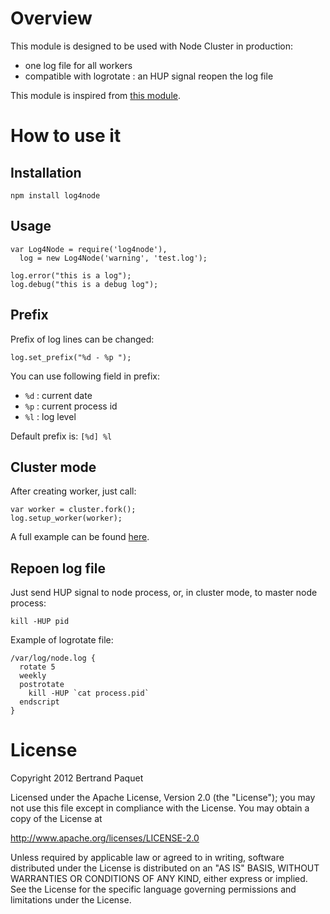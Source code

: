 # Overview

This module is designed to be used with Node Cluster in production:
* one log file for all workers
* compatible with logrotate : an HUP signal reopen the log file

This module is inspired from [this module](https://github.com/visionmedia/log.js).

# How to use it

## Installation

    npm install log4node
  
## Usage

    var Log4Node = require('log4node'),
      log = new Log4Node('warning', 'test.log');

    log.error("this is a log");
    log.debug("this is a debug log");

## Prefix

Prefix of log lines can be changed:

    log.set_prefix("%d - %p ");

You can use following field in prefix:
* `%d` : current date
* `%p` : current process id
* `%l` : log level

Default prefix is: `[%d] %l `
    
## Cluster mode

After creating worker, just call:

    var worker = cluster.fork();
    log.setup_worker(worker);
    
A full example can be found [here](https://github.com/bpaquet/log4node/blob/master/test/cluster/test1.js).

## Repoen log file

Just send HUP signal to node process, or, in cluster mode, to master node process:

    kill -HUP pid
    
Example of logrotate file:

    /var/log/node.log {
      rotate 5
      weekly
      postrotate
        kill -HUP `cat process.pid`
      endscript
    }
    
# License

Copyright 2012 Bertrand Paquet

Licensed under the Apache License, Version 2.0 (the "License");
you may not use this file except in compliance with the License.
You may obtain a copy of the License at

   http://www.apache.org/licenses/LICENSE-2.0

Unless required by applicable law or agreed to in writing, software
distributed under the License is distributed on an "AS IS" BASIS,
WITHOUT WARRANTIES OR CONDITIONS OF ANY KIND, either express or implied.
See the License for the specific language governing permissions and
limitations under the License.
